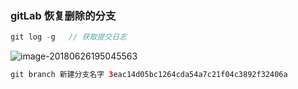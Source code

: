 ### gitLab 恢复删除的分支 

```swift
git log -g   // 获取提交日志
```

![image-20180626195045563](/var/folders/yf/t2h9f9bj7ts4085q97yf1y4r0000gn/T/abnerworks.Typora/image-20180626195045563.png)



```swift
git branch 新建分支名字 3eac14d05bc1264cda54a7c21f04c3892f32406a
```


